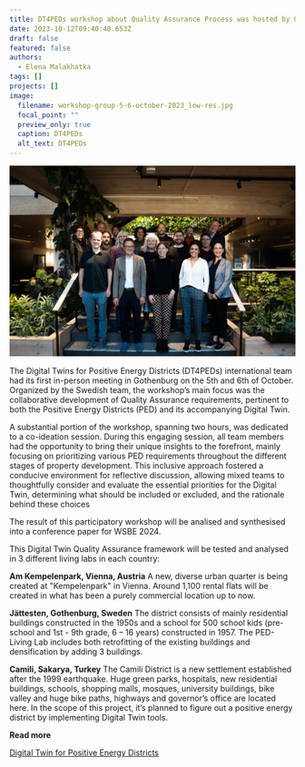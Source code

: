 ```yaml
---
title: DT4PEDs workshop about Quality Assurance Process was hosted by Chalmers
date: 2023-10-12T09:40:40.653Z
draft: false
featured: false
authors:
  - Elena Malakhatka
tags: []
projects: []
image:
  filename: workshop-group-5-6-october-2023_low-res.jpg
  focal_point: ""
  preview_only: true
  caption: DT4PEDs
  alt_text: DT4PEDs
---
```

![](all-participants-5-6-october-2023_low-res.jpg)

The Digital Twins for Positive Energy Districts (DT4PEDs) international team had its first in-person meeting in Gothenburg on the 5th and 6th of October. Organized by the Swedish team, the workshop’s main focus was the collaborative development of Quality Assurance requirements, pertinent to both the Positive Energy Districts (PED) and its accompanying Digital Twin.

A substantial portion of the workshop, spanning two hours, was dedicated to a co-ideation session. During this engaging session, all team members had the opportunity to bring their unique insights to the forefront, mainly focusing on prioritizing various PED requirements throughout the different stages of property development. This inclusive approach fostered a conducive environment for reflective discussion, allowing mixed teams to thoughtfully consider and evaluate the essential priorities for the Digital Twin, determining what should be included or excluded, and the rationale behind these choices

The result of this participatory workshop will be analised and synthesised into a conference paper for WSBE 2024. 

This Digital Twin Quality Assurance framework will be tested and analysed in 3 different living labs in each country:

**Am Kempelenpark, Vienna, Austria**
A new, diverse urban quarter is being created at "Kempelenpark" in Vienna. Around 1,100 rental flats will be created in what has been a purely commercial location up to now. 

**Jättesten, Gothenburg, Sweden**
The district consists of mainly residential buildings constructed in the 1950s and a school for 500 school kids (pre-school and 1st - 9th grade, 6 – 16 years) constructed in 1957. The PED-Living Lab includes both retrofitting of the existing buildings and densification by adding 3 buildings. 

**Camili, Sakarya, Turkey**
The Camili District is a new settlement established after the 1999 earthquake. Huge green parks, hospitals, new residential buildings, schools, shopping malls, mosques, university buildings, bike valley and huge bike paths, highways and governor’s office are located here. In the scope of this project, it’s planned to figure out a positive energy district by implementing Digital Twin tools.

**Read more**

[Digital Twin for Positive Energy Districts](https://www.johannebergsciencepark.com/en/projects/digital-twin-positive-energy-districts#:~:text=The%20DigitalTwins4PEDs%20project%20wants%20to,balance%20in%20the%20entire%20process.)